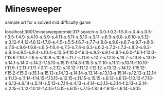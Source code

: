 # Minesweeper

sample url for a solved mid difficulty game


localhost:3001/minesweeper:mid:317:search-s.0.0-f.0.3-f.5.0-s.0.4-s.0.5-f.3.5-f.4.9-s.4.10-s.5.9-s.4.11-s.5.11-s.5.10-s.3.11-s.6.9-s.6.8-s.6.10-s.5.12-s.3.12-f.4.12-f.6.12-f.7.8-s.4.5-s.5.5-f.6.7-s.7.7-s.8.8-s.9.8-s.8.7-s.9.7-s.8.6-s.7.6-s.9.6-f.6.6-s.6.5-f.6.4-s.7.5-s.7.4-s.6.3-s.6.2-s.7.2-s.7.3-s.8.3-s.8.2-s.8.4-s.9.5-s.9.4-s.10.4-s.10.5-f.10.2-f.9.3-s.9.2-s.9.1-s.8.1-s.6.0-f.6.1-f.12.0-f.13.6-f.10.7-f.8.5-s.10.8-s.10.9-s.11.7-s.11.8-s.12.7-s.12.8-s.13.7-s.13.8-s.13.0-s.14.1-s.14.0-s.14.2-f.15.10-s.15.11-f.14.3-f.15.3-s.11.10-s.11.11-s.10.11-f.10.10-f.11.9-f.2.11-f.1.11-f.0.11-s.2.12-s.10.12-f.11.12-f.12.12-s.13.12-s.14.12-f.15.12-f.15.2-f.15.0-s.15.1-s.15.13-s.14.13-s.14.14-s.13.14-s.13.13-s.15.14-s.12.13-s.12.14-s.11.13-s.11.14-f.14.15-f.13.15-s.12.15-s.11.15-s.15.15-s.9.13-s.8.13-f.10.13-f.7.13-s.6.13-s.6.14-s.5.14-s.5.13-s.7.14-s.4.13-s.4.14-s.3.13-s.3.14-f.2.13-s.2.14-s.2.15-s.1.12-f.0.12-f.4.15-f.5.15-s.6.15-s.7.15-f.8.14-f.9.15-s.9.14-s.8.15
